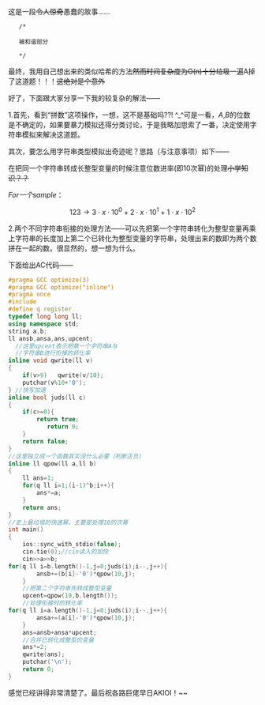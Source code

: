 这是一段~~令人惊奇~~愚蠢的故事……

```
   /*

   被和谐部分

   */
```

最终，我用自己想出来的类似哈希的方法~~然而时间复杂度为O(n)十分垃圾~~一遍A掉了这道题！！！~~这绝对是个意外~~

好了，下面跟大家分享一下我的较复杂的解法——

1.首先，看到“拼数”这项操作，一想，这不是基础吗??! ^_^可是一看，$A$,$B$的位数是不确定的，如果要暴力模拟还得分类讨论，于是我略加思索了一番，决定使用字符串模拟来解决这道题。

其次，要怎么用字符串类型模拟出奇迹呢？思路（与注意事项）如下——

在把同一个字符串转成长整型变量的时候注意位数进率(即10次幂)的处理~~小学知识？？~~

$For 一个sample：$

$$
123 \to 3\cdot x\cdot 10^0+2\cdot x\cdot 10^1+1\cdot x\cdot 10^2
$$

2.两个不同字符串衔接的处理方法——可以先把第一个字符串转化为整型变量再乘上字符串的长度加上第二个已转化为整型变量的字符串，处理出来的数即为两个数拼在一起的数。很显然的，想一想为什么。

下面给出AC代码——

```cpp
#pragma GCC optimize(3)
#pragma GCC optimize("inline")
#pragma once
#include
#define q register
typedef long long ll;
using namespace std;
string a,b;
ll ansb,ansa,ans,upcent;
  //这里upcent表示把第一个字符串A与
  //字符串B进行衔接的转化率
inline void qwrite(ll v)
{
    if(v>9)   qwrite(v/10);
    putchar(v%10+'0');
} //快写加速   
inline bool juds(ll c)
{
    if(c>=0){
        return true;
           return 0;
    }
    return false;
} 
//这里独立成一个函数其实没什么必要（判断正负）
inline ll qpow(ll a,ll b)
{
    ll ans=1;
    for(q ll i=1;(i-1)^b;i++){
        ans*=a;
    }
    return ans;
}
//史上最垃圾的快速幂，主要是处理10的次幂
int main()
{
    ios::sync_with_stdio(false);
    cin.tie(0);//cin读入的加快
    cin>>a>>b;
for(q ll i=b.length()-1,j=0;juds(i);i--,j++){
        ansb+=(b[i]-'0')*qpow(10,j);
    }
    //把第二个字符串先转成整型变量
    upcent=qpow(10,b.length());
    //处理衔接时的转化率
for(q ll i=a.length()-1,j=0;juds(i);i--,j++){
        ansa+=(a[i]-'0')*qpow(10,j);
    }
    ans=ansb+ansa*upcent;
    //合并已转化成整型的变量
    ans*=2;
    qwrite(ans);
    putchar('\n');
    return 0;
}
```

感觉已经讲得非常清楚了。最后祝各路巨佬早日AKIOI！~~